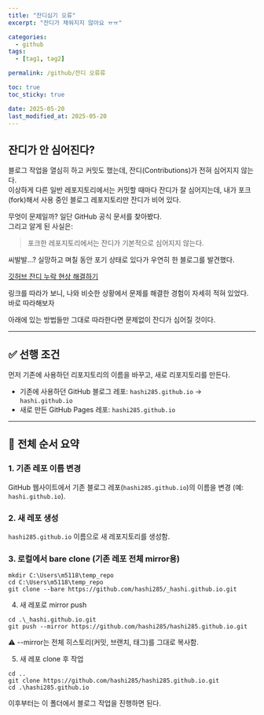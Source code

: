 ```yaml
---
title: "잔디심기 오류"
excerpt: "잔디가 채워지지 않아요 ㅠㅠ"

categories:
  - github
tags:
  - [tag1, tag2]

permalink: /github/잔디 오류류

toc: true
toc_sticky: true

date: 2025-05-20
last_modified_at: 2025-05-20
---
```

## 잔디가 안 심어진다?

블로그 작업을 열심히 하고 커밋도 했는데, 잔디(Contributions)가 전혀 심어지지 않는다.  
이상하게 다른 일반 레포지토리에서는 커밋할 때마다 잔디가 잘 심어지는데, 내가 포크(fork)해서 사용 중인 블로그 레포지토리만 잔디가 비어 있다.

무엇이 문제일까? 일단 GitHub 공식 문서를 찾아봤다.  
그리고 알게 된 사실은:

> 포크한 레포지토리에서는 잔디가 기본적으로 심어지지 않는다.

씨발발...? 실망하고 며칠 동안 포기 상태로 있다가 우연히 한 블로그를 발견했다.

[깃허브 잔디 누락 현상 해결하기](https://kdjun97.github.io/git-github/plant-grass/)

링크를 따라가 보니, 나와 비슷한 상황에서 문제를 해결한 경험이 자세히 적혀 있었다.  
바로 따라해보자 

아래에 있는 방법들만 그대로 따라한다면 문제없이 잔디가 심어질 것이다.

---

## ✅ 선행 조건

먼저 기존에 사용하던 리포지토리의 이름을 바꾸고, 새로 리포지토리를 만든다.

- 기존에 사용하던 GitHub 블로그 레포: `hashi285.github.io` -> `hashi.github.io`
- 새로 만든 GitHub Pages 레포: `hashi285.github.io`

---

## 📌 전체 순서 요약

### 1. 기존 레포 이름 변경
GitHub 웹사이트에서 기존 블로그 레포(`hashi285.github.io`)의 이름을 변경 (예: `hashi.github.io`).

### 2. 새 레포 생성
`hashi285.github.io` 이름으로 새 레포지토리를 생성함.

### 3. 로컬에서 bare clone (기존 레포 전체 mirror용)
```
mkdir C:\Users\m5118\temp_repo
cd C:\Users\m5118\temp_repo
git clone --bare https://github.com/hashi285/_hashi.github.io.git
```
4. 새 레포로 mirror push
```
cd .\_hashi.github.io.git
git push --mirror https://github.com/hashi285/hashi285.github.io.git
```
⚠️ --mirror는 전체 히스토리(커밋, 브랜치, 태그)를 그대로 복사함.

5. 새 레포 clone 후 작업
```
cd ..
git clone https://github.com/hashi285/hashi285.github.io.git
cd .\hashi285.github.io
```
이후부터는 이 폴더에서 블로그 작업을 진행하면 된다.